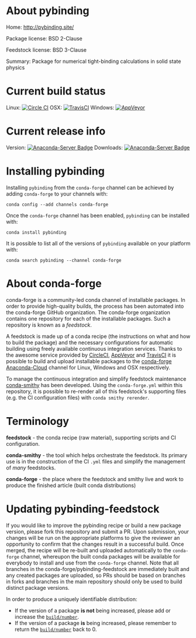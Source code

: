 About pybinding
===============

Home: http://pybinding.site/

Package license: BSD 2-Clause

Feedstock license: BSD 3-Clause

Summary: Package for numerical tight-binding calculations in solid state physics



Current build status
====================

Linux: [![Circle CI](https://circleci.com/gh/conda-forge/pybinding-feedstock.svg?style=shield)](https://circleci.com/gh/conda-forge/pybinding-feedstock)
OSX: [![TravisCI](https://travis-ci.org/conda-forge/pybinding-feedstock.svg?branch=master)](https://travis-ci.org/conda-forge/pybinding-feedstock)
Windows: [![AppVeyor](https://ci.appveyor.com/api/projects/status/github/conda-forge/pybinding-feedstock?svg=True)](https://ci.appveyor.com/project/conda-forge/pybinding-feedstock/branch/master)

Current release info
====================
Version: [![Anaconda-Server Badge](https://anaconda.org/conda-forge/pybinding/badges/version.svg)](https://anaconda.org/conda-forge/pybinding)
Downloads: [![Anaconda-Server Badge](https://anaconda.org/conda-forge/pybinding/badges/downloads.svg)](https://anaconda.org/conda-forge/pybinding)

Installing pybinding
====================

Installing `pybinding` from the `conda-forge` channel can be achieved by adding `conda-forge` to your channels with:

```
conda config --add channels conda-forge
```

Once the `conda-forge` channel has been enabled, `pybinding` can be installed with:

```
conda install pybinding
```

It is possible to list all of the versions of `pybinding` available on your platform with:

```
conda search pybinding --channel conda-forge
```


About conda-forge
=================

conda-forge is a community-led conda channel of installable packages.
In order to provide high-quality builds, the process has been automated into the
conda-forge GitHub organization. The conda-forge organization contains one repository
for each of the installable packages. Such a repository is known as a *feedstock*.

A feedstock is made up of a conda recipe (the instructions on what and how to build
the package) and the necessary configurations for automatic building using freely
available continuous integration services. Thanks to the awesome service provided by
[CircleCI](https://circleci.com/), [AppVeyor](http://www.appveyor.com/)
and [TravisCI](https://travis-ci.org/) it is possible to build and upload installable
packages to the [conda-forge](https://anaconda.org/conda-forge)
[Anaconda-Cloud](http://docs.anaconda.org/) channel for Linux, Windows and OSX respectively.

To manage the continuous integration and simplify feedstock maintenance
[conda-smithy](http://github.com/conda-forge/conda-smithy) has been developed.
Using the ``conda-forge.yml`` within this repository, it is possible to re-render all of
this feedstock's supporting files (e.g. the CI configuration files) with ``conda smithy rerender``.


Terminology
===========

**feedstock** - the conda recipe (raw material), supporting scripts and CI configuration.

**conda-smithy** - the tool which helps orchestrate the feedstock.
                   Its primary use is in the construction of the CI ``.yml`` files
                   and simplify the management of *many* feedstocks.

**conda-forge** - the place where the feedstock and smithy live and work to
                  produce the finished article (built conda distributions)


Updating pybinding-feedstock
============================

If you would like to improve the pybinding recipe or build a new
package version, please fork this repository and submit a PR. Upon submission,
your changes will be run on the appropriate platforms to give the reviewer an
opportunity to confirm that the changes result in a successful build. Once
merged, the recipe will be re-built and uploaded automatically to the
`conda-forge` channel, whereupon the built conda packages will be available for
everybody to install and use from the `conda-forge` channel.
Note that all branches in the conda-forge/pybinding-feedstock are
immediately built and any created packages are uploaded, so PRs should be based
on branches in forks and branches in the main repository should only be used to
build distinct package versions.

In order to produce a uniquely identifiable distribution:
 * If the version of a package **is not** being increased, please add or increase
   the [``build/number``](http://conda.pydata.org/docs/building/meta-yaml.html#build-number-and-string).
 * If the version of a package **is** being increased, please remember to return
   the [``build/number``](http://conda.pydata.org/docs/building/meta-yaml.html#build-number-and-string)
   back to 0.
